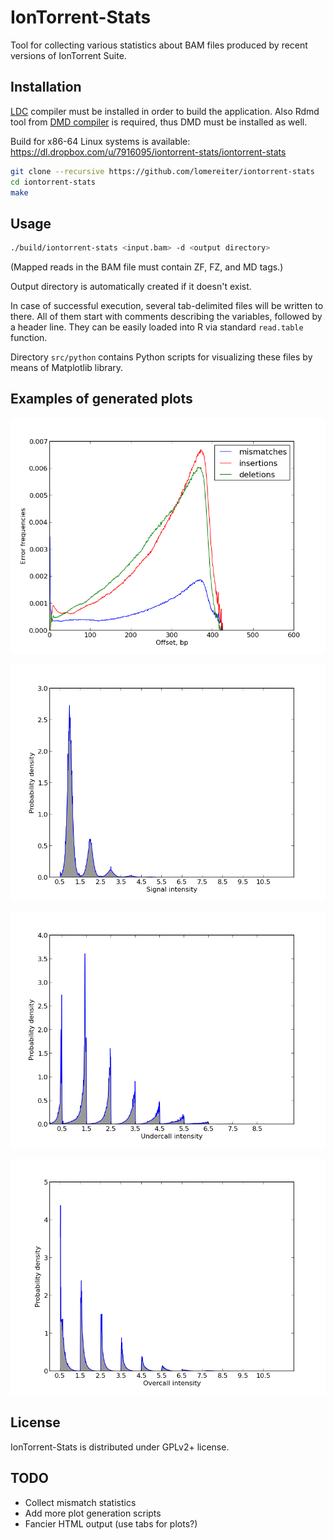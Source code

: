 IonTorrent-Stats
================

Tool for collecting various statistics about BAM files produced by
recent versions of IonTorrent Suite.

## Installation

[LDC](https://github.com/ldc-developers/ldc/downloads) compiler must be installed in order to build the application.
Also Rdmd tool from [DMD compiler](https://dlang.org/download) is required, thus DMD must be installed as well.

Build for x86-64 Linux systems is available: https://dl.dropbox.com/u/7916095/iontorrent-stats/iontorrent-stats

```sh
git clone --recursive https://github.com/lomereiter/iontorrent-stats
cd iontorrent-stats
make
```

## Usage

```sh
./build/iontorrent-stats <input.bam> -d <output directory>
```
(Mapped reads in the BAM file must contain ZF, FZ, and MD tags.)

Output directory is automatically created if it doesn't exist.

In case of successful execution, several tab-delimited files will be
written to there. All of them start with comments describing the variables,
followed by a header line. They can be easily loaded into R via standard
`read.table` function.

Directory `src/python` contains Python scripts for visualizing these
files by means of Matplotlib library. 

## Examples of generated plots

![Error frequency along the read](https://github.com/lomereiter/iontorrent-stats/raw/gh-pages/example_plots/error_frequencies.png)

![Call signal intensity distribution](https://github.com/lomereiter/iontorrent-stats/raw/gh-pages/example_plots/intensities.png)

![Undercall signal intensity distribution](https://github.com/lomereiter/iontorrent-stats/raw/gh-pages/example_plots/undercalls.png)

![Overcall signal intensity distribution](https://github.com/lomereiter/iontorrent-stats/raw/gh-pages/example_plots/overcalls.png)

## License

IonTorrent-Stats is distributed under GPLv2+ license.

## TODO

* Collect mismatch statistics
* Add more plot generation scripts
* Fancier HTML output (use tabs for plots?)
